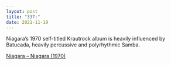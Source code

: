 ```yaml
---
layout: post
title: "337:"
date: 2021-11-19
---
```


Niagara’s 1970 self-titled Krautrock album is heavily influenced by Batucada, heavily percussive and polyrhythmic Samba.

[Niagara – Niagara (1970)](https://youtu.be/t8RpVeYB7Sw)
